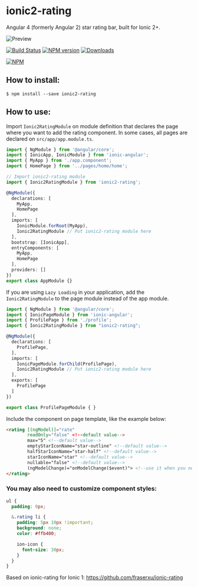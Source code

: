 ionic2-rating
=============

Angular 4 (formerly Angular 2) star rating bar, built for Ionic 2+.

![Preview][preview-image]

[![Build Status][travis-image]][travis-url] [![NPM version][npm-image]][npm-url] [![Downloads][downloads-image]][downloads-url]

[![NPM][nodei-image]][nodei-url]

## How to install:

```
$ npm install --save ionic2-rating
```

## How to use:

Import `Ionic2RatingModule` on module definition that declares the page where you want to add the rating component. In some cases, all pages are declared on `src/app/app.module.ts`.
```typescript
import { NgModule } from '@angular/core';
import { IonicApp, IonicModule } from 'ionic-angular';
import { MyApp } from './app.component';
import { HomePage } from '../pages/home/home';

// Import ionic2-rating module
import { Ionic2RatingModule } from 'ionic2-rating';

@NgModule({
  declarations: [
    MyApp,
    HomePage
  ],
  imports: [
    IonicModule.forRoot(MyApp),
    Ionic2RatingModule // Put ionic2-rating module here
  ],
  bootstrap: [IonicApp],
  entryComponents: [
    MyApp,
    HomePage
  ],
  providers: []
})
export class AppModule {}
```
If you are using `Lazy Loading` in your application, add the `Ionic2RatingModule` to the page module instead of the app module.
```typescript
import { NgModule } from '@angular/core';
import { IonicPageModule } from 'ionic-angular';
import { ProfilePage } from './profile';
import { Ionic2RatingModule } from "ionic2-rating";

@NgModule({
  declarations: [
    ProfilePage,
  ],
  imports: [
    IonicPageModule.forChild(ProfilePage),
    Ionic2RatingModule // Put ionic2-rating module here
  ],
  exports: [
    ProfilePage
  ]
})

export class ProfilePageModule { }
```

Include the component on page template, like the example below:
```HTML
<rating [(ngModel)]="rate" 
        readOnly="false" <!--default value-->
        max="5" <!--default value-->
        emptyStarIconName="star-outline" <!--default value-->
        halfStarIconName="star-half" <!--default value-->
        starIconName="star" <!--default value-->
        nullable="false" <!--default value-->
        (ngModelChange)="onModelChange($event)"> <!--use it when you need to do something when user clicks on a star. in case you only need to change ngModel property, this property can be ommited.-->
</rating>
```

### You may also need to customize component styles:

```CSS
ul {
  padding: 0px;

  &.rating li {
    padding: 5px 10px !important;
    background: none;
    color: #ffb400;

    ion-icon {
      font-size: 30px;
    }
  }
}
```

Based on ionic-rating for Ionic 1: https://github.com/fraserxu/ionic-rating

[preview-image]: https://github.com/andrucz/ionic2-rating/blob/master/preview.gif
[npm-url]: https://www.npmjs.com/package/ionic2-rating
[npm-image]: https://img.shields.io/npm/v/ionic2-rating.svg
[nodei-image]: https://nodei.co/npm/ionic2-rating.png?downloads=true&downloadRank=true&stars=true
[nodei-url]: https://www.npmjs.com/package/ionic2-rating
[downloads-image]: https://img.shields.io/npm/dm/ionic2-rating.svg
[downloads-url]: http://badge.fury.io/js/ionic2-rating
[travis-image]: https://travis-ci.org/andrucz/ionic2-rating.svg?branch=master
[travis-url]: https://travis-ci.org/andrucz/ionic2-rating
